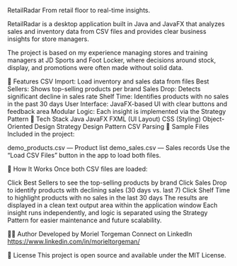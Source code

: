 RetailRadar
From retail floor to real-time insights.

RetailRadar is a desktop application built in Java and JavaFX that analyzes sales and inventory data from CSV files and provides clear business insights for store managers.

The project is based on my experience managing stores and training managers at JD Sports and Foot Locker, where decisions around stock, display, and promotions were often made without solid data.

🚀 Features
CSV Import: Load inventory and sales data from files
Best Sellers: Shows top-selling products per brand
Sales Drop: Detects significant decline in sales rate
Shelf Time: Identifies products with no sales in the past 30 days
User Interface: JavaFX-based UI with clear buttons and feedback area
Modular Logic: Each insight is implemented via the Strategy Pattern
🧱 Tech Stack
Java
JavaFX
FXML (UI Layout)
CSS (Styling)
Object-Oriented Design
Strategy Design Pattern
CSV Parsing
📂 Sample Files
Included in the project:

demo_products.csv — Product list
demo_sales.csv — Sales records
Use the “Load CSV Files” button in the app to load both files.

🧠 How It Works
Once both CSV files are loaded:

Click Best Sellers to see the top-selling products by brand
Click Sales Drop to identify products with declining sales (30 days vs. last 7)
Click Shelf Time to highlight products with no sales in the last 30 days
The results are displayed in a clean text output area within the application window
Each insight runs independently, and logic is separated using the Strategy Pattern for easier maintenance and future scalability.

🧑‍💻 Author
Developed by Moriel Torgeman
Connect on LinkedIn https://www.linkedin.com/in/morieltorgeman/

📝 License
This project is open source and available under the MIT License.
